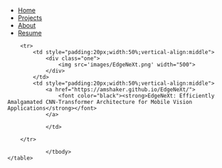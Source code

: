 <ul>
  <li><a href="index">Home</a></li>
  <li><a class="active" href="projects">Projects</a></li>
  <li><a href="about">About</a></li>
  <li><a href="files/MuhammadUzairKhattak.pdf">Resume</a></li>
</ul>


<!-- <table style="width:100%;border:0px;border-spacing:0px;border-collapse:separate;margin-right:auto;margin-left:auto;"><tbody>
            <tr>
            <td style="padding:20px;width:100%;vertical-align:middle">
              <heading>Research</heading>
              <p>
                I'm interested in computer vision, machine learning, optimization, and image processing. Much of my research is about inferring the physical world (shape, motion, color, light, etc) from images. Representative papers are <span class="highlight">highlighted</span>.
              </p>
            </td>
          </tr>
        </tbody></table> -->
        
        
<table style="width:100%;border:0px;border-spacing:0px;border-collapse:separate;margin-right:auto;margin-left:auto;">
        <tbody>
            
        <tr>
            <td style="padding:20px;width:50%;vertical-align:middle">
                <div class="one">
                    <img src='images/EdgeNeXt.png' width="500">
                </div>
            </td>
            <td style="padding:20px;width:50%;vertical-align:middle">
                <a href="https://amshaker.github.io/EdgeNeXt/">
                    <font color="black"><strong>EdgeNeXt: Efficiently Amalgamated CNN-Transformer Architecture for Mobile Vision Applications</strong></font>
                </a>
                
                </td>
                
        </tr>    
        
                </tbody>
    </table>
